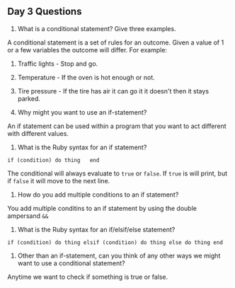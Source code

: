 ## Day 3 Questions

1. What is a conditional statement? Give three examples.

A conditional statement is a set of rules for an outcome. Given a value of 1 or a few variables the outcome will differ.
For example:

  1. Traffic lights - Stop and go.
  2. Temperature - If the oven is hot enough or not.
  3. Tire pressure - If the tire has air it can go it it doesn't then it stays parked.

1. Why might you want to use an if-statement?

  An if statement can be used within a program that you want to act different with different values.

1. What is the Ruby syntax for an if statement?

  `if (condition)
    do thing  
  end`

The conditional will always evaluate to `true` or `false`. If `true` is will print, but if `false` it will move to the next line.

1. How do you add multiple conditions to an if statement?

  You add multiple conditins to an if statement by using the double ampersand `&&`

1. What is the Ruby syntax for an if/elsif/else statement?

  `if (condition)
    do thing
  elsif (condition)
    do thing
  else
    do thing
  end`

1. Other than an if-statement, can you think of any other ways we might want to use a conditional statement?

  Anytime we want to check if something is true or false.
